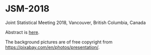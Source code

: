 # JSM-2018
Joint Statistical Meeting 2018, Vancouver, British Columbia, Canada

Abstract is [here](https://ww2.amstat.org/meetings/jsm/2018/onlineprogram/AbstractDetails.cfm?abstractid=330245). 

The background pictures are of free copyright from https://pixabay.com/en/photos/presentation/.
